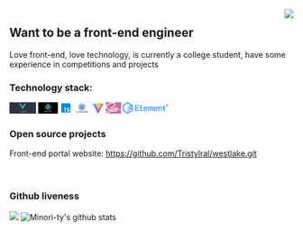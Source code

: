 <img align="right" src="https://count.getloli.com/get/@:Tristylrla?theme=rule34">

## Want to be a front-end engineer

Love front-end, love technology, is currently a college student, have some experience in competitions and projects

### **Technology stack:**

<a href="https://v3.cn.vuejs.org"><code><img height="20" src="./logo/vue.jpg"></code></a>
<a href="https://reactjs.org/"><code><img height="20" src="./logo/react.png"></code></a>
<a href="https://www.tslang.cn/index.html"><code><img height="20" src="./logo/typescript.png"></code></a>
<a href="https://webpack.js.org/"><code><img height="20" src="./logo/webpack.jpg"></code></a>
<a href="https://cn.vitejs.dev"><code><img height="20" src="./logo/vite.png"></code></a>
<a href="https://sass-lang.com"><code><img height="20" src="./logo/sass.png"></code></a>
<a href="https://element-plus.org/zh-CN/"><code><img height="20" src="./logo/element plus.png"></code></a>

### Open source projects

Front-end portal website:
https://github.com/Tristylral/westlake.git
<br><br><br>

### Github liveness

[![](https://activity-graph.herokuapp.com/graph?username=Tristylral&theme=dracula)](https://github.com/ashutosh00710/github-readme-activity-graph)
![Minori-ty's github stats](https://github-readme-stats.vercel.app/api?username=Tristylral&show_icons=true&theme=vue)

